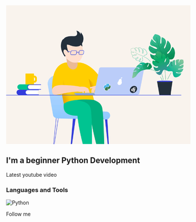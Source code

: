 [![Header](https://github.com/VedishchevAnton/VedishchevAnton/blob/main/assets/68747470733a2f2f72656d616b656c6561726e696e672e6f72672f77702d636f6e74656e742f75706c6f6164732f323032302f30312f3132322e676966.gif)](https://github.com/VedishchevAnton)

## I'm а beginner Python Development

Latest youtube video

### Languages and Tools
![Python](https://img.shields.io/static/v1?&message=Python&color=090909?style=for-the-badge&logo=python&LogoColor=32CD32)

Follow me
